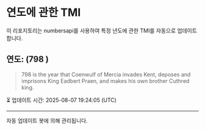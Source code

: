 
# 연도에 관한 TMI

이 리포지토리는 numbersapi를 사용하여 특정 년도에 관한 TMI를 자동으로 업데이트합니다.

## 연도: (798 )
> 798 is the year that Coenwulf of Mercia invades Kent, deposes and imprisons King Eadbert Praen, and makes his own brother Cuthred king.

⏳ 업데이트 시간: 2025-08-07 19:24:05 (UTC)

---
자동 업데이트 봇에 의해 관리됩니다.
